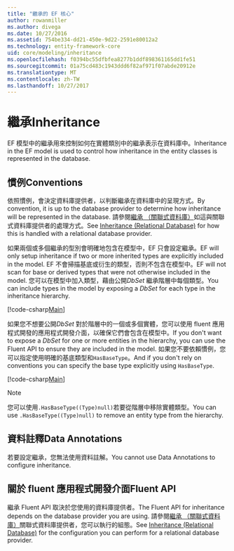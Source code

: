 ```yaml
---
title: "繼承的 EF 核心"
author: rowanmiller
ms.author: divega
ms.date: 10/27/2016
ms.assetid: 754be334-dd21-450e-9d22-2591e80012a2
ms.technology: entity-framework-core
uid: core/modeling/inheritance
ms.openlocfilehash: f0394bc55dfbfea8277b1ddf898361165dd1fe51
ms.sourcegitcommit: 01a75cd483c1943ddd6f82af971f07abde20912e
ms.translationtype: MT
ms.contentlocale: zh-TW
ms.lasthandoff: 10/27/2017
---
```

# <a name="inheritance"></a><span data-ttu-id="14598-102">繼承</span><span class="sxs-lookup"><span data-stu-id="14598-102">Inheritance</span></span>

<span data-ttu-id="14598-103">EF 模型中的繼承用來控制如何在實體類別中的繼承表示在資料庫中。</span><span class="sxs-lookup"><span data-stu-id="14598-103">Inheritance in the EF model is used to control how inheritance in the entity classes is represented in the database.</span></span>

## <a name="conventions"></a><span data-ttu-id="14598-104">慣例</span><span class="sxs-lookup"><span data-stu-id="14598-104">Conventions</span></span>

<span data-ttu-id="14598-105">依照慣例，會決定資料庫提供者，以判斷繼承在資料庫中的呈現方式。</span><span class="sxs-lookup"><span data-stu-id="14598-105">By convention, it is up to the database provider to determine how inheritance will be represented in the database.</span></span> <span data-ttu-id="14598-106">請參閱[繼承 （關聯式資料庫）](relational/inheritance.md)如這與關聯式資料庫提供者的處理方式。</span><span class="sxs-lookup"><span data-stu-id="14598-106">See [Inheritance (Relational Database)](relational/inheritance.md) for how this is handled with a relational database provider.</span></span>

<span data-ttu-id="14598-107">如果兩個或多個繼承的型別會明確地包含在模型中，EF 只會設定繼承。</span><span class="sxs-lookup"><span data-stu-id="14598-107">EF will only setup inheritance if two or more inherited types are explicitly included in the model.</span></span> <span data-ttu-id="14598-108">EF 不會掃描基底或衍生的類型，否則不包含在模型中。</span><span class="sxs-lookup"><span data-stu-id="14598-108">EF will not scan for base or derived types that were not otherwise included in the model.</span></span> <span data-ttu-id="14598-109">您可以在模型中加入類型，藉由公開*DbSet<TEntity>* 繼承階層中每個類型。</span><span class="sxs-lookup"><span data-stu-id="14598-109">You can include types in the model by exposing a *DbSet<TEntity>* for each type in the inheritance hierarchy.</span></span>

[!code-csharp[Main](../../../samples/core/Modeling/Conventions/Samples/InheritanceDbSets.cs?highlight=3-4&name=Model)]

<span data-ttu-id="14598-110">如果您不想要公開*DbSet<TEntity>* 對於階層中的一個或多個實體，您可以使用 fluent 應用程式開發的應用程式開發介面，以確保它們會包含在模型中。</span><span class="sxs-lookup"><span data-stu-id="14598-110">If you don't want to expose a *DbSet<TEntity>* for one or more entities in the hierarchy, you can use the Fluent API to ensure they are included in the model.</span></span>
<span data-ttu-id="14598-111">如果您不要依賴慣例，您可以指定使用明確的基底類型和`HasBaseType`。</span><span class="sxs-lookup"><span data-stu-id="14598-111">And if you don't rely on conventions you can specify the base type explicitly using `HasBaseType`.</span></span>

[!code-csharp[Main](../../../samples/core/Modeling/Conventions/Samples/InheritanceModelBuilder.cs?highlight=7&name=Context)]

> [!NOTE]
> <span data-ttu-id="14598-112">您可以使用`.HasBaseType((Type)null)`若要從階層中移除實體類型。</span><span class="sxs-lookup"><span data-stu-id="14598-112">You can use `.HasBaseType((Type)null)` to remove an entity type from the hierarchy.</span></span>

## <a name="data-annotations"></a><span data-ttu-id="14598-113">資料註釋</span><span class="sxs-lookup"><span data-stu-id="14598-113">Data Annotations</span></span>

<span data-ttu-id="14598-114">若要設定繼承，您無法使用資料註解。</span><span class="sxs-lookup"><span data-stu-id="14598-114">You cannot use Data Annotations to configure inheritance.</span></span>

## <a name="fluent-api"></a><span data-ttu-id="14598-115">關於 fluent 應用程式開發介面</span><span class="sxs-lookup"><span data-stu-id="14598-115">Fluent API</span></span>

<span data-ttu-id="14598-116">繼承 Fluent API 取決於您使用的資料庫提供者。</span><span class="sxs-lookup"><span data-stu-id="14598-116">The Fluent API for inheritance depends on the database provider you are using.</span></span> <span data-ttu-id="14598-117">請參閱[繼承 （關聯式資料庫）](relational/inheritance.md)關聯式資料庫提供者，您可以執行的組態。</span><span class="sxs-lookup"><span data-stu-id="14598-117">See [Inheritance (Relational Database)](relational/inheritance.md) for the configuration you can perform for a relational database provider.</span></span>

